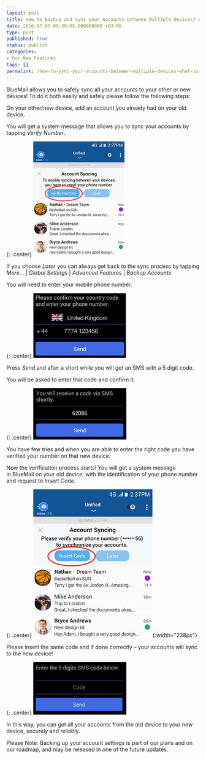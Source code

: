 ```yaml
---
layout: post
title: How to Backup and Sync your Accounts between Multiple Devices? What is SMS Verification?
date: 2016-07-05 09:39:55.000000000 +03:00
type: post
published: true
status: publish
categories:
- Our New Features
tags: []
permalink: /how-to-sync-your-accounts-between-multiple-devices-what-is-sms-verification/
---
```


BlueMail allows you to safely sync all your accounts to your other or new devices! To do it both easily and safely please follow the following steps:

On your other/new device, add an account you already had on your old device.

You will get a system message that allows you to sync your accounts by tapping *Verify Number*.

{: .center}
![Thumb1](/assets/1_thumb-1.png)

If you choose *Later* you can always get back to the sync process by tapping *More...* \| *Global Settings* \| *Advanced Features* \| *Backup Accounts*

You will need to enter your mobile phone number.

{: .center}
![SMS](/assets/2_thumb.png)

Press *Send* and after a short while you will get an SMS with a 5 digit code.

You will be asked to enter that code and confirm it.

{: .center}
![SMS2](/assets/3.png)

You have few tries and when you are able to enter the right code you have verified your number on that new device.

Now the verification process starts! You will get a system message in BlueMail on your old device, with the identification of your phone number and request to *Insert Code*.

{: .center}
![Verification](/assets/4-1-2.png){:width="238px"}

Please insert the same code and if done correctly – your accounts will sync to the new device!

{: .center}
![Verification2](/assets/5.png)

In this way, you can get all your accounts from the old device to your new device, securely and reliably.

Please Note: Backing up your account settings is part of our plans and on our roadmap, and may be released in one of the future updates.